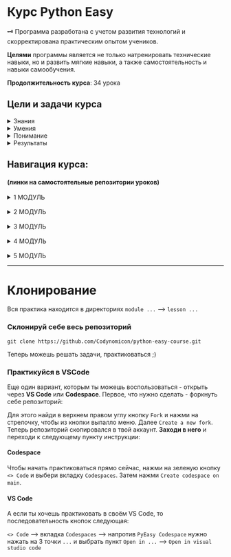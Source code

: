 # Курс Python Easy

<aside>
  
  🗝️ Программа разработана с учетом развития технологий и скорректирована практическим опытом учеников.
  
**Целями** программы является не только натренировать технические навыки, но и развить мягкие навыки, а также самостоятельность и навыки самообучения.

**Продолжительность курса**: 34 урока

</aside>

## Цели и задачи курса

<details>
<summary>Знания</summary>
  
  - Базовый и углубленный синтаксис языка Python;
  - Структуры данных;
  - Принципы личной эффективности;
  - Представление о фракталах и последовательностях;

</details>

<details>
<summary>Умения</summary>
  
  - Декомпозировать и технически спланировать проект;
  - Реализовать идею при помощи python;
  - Увеличивать свою продуктивность;
  - Не отвлекаясь, концентрироваться на задаче;
  - Работать с датами, временем и графикой;
  - Шифровать и расшифровывать данные;
  - Создавать презентации по проекту;

</details>

<details>
<summary>Понимание</summary>
  
  - Структуры данных;
  - Базовые алгоритмы;
  - Виды графики и как с ней работать в Python
  - Механизмы разработки 2D-игр;
  - Структуру презентаций;

</details>

<details>
<summary>Результаты</summary>
  
  - 4 консольных проекта;
  - 1 полноценная 2D-игру;
  - Презентация 2D-игры;

</details>

## Навигация курса:
#### (линки на самостоятельные репозитории уроков)

<details>
<summary>1 МОДУЛЬ</summary>

  - 1 урок. [Функции и вывод данных](https://github.com/Codynodycom/python-easy-m1-l1)
  - 2 урок. [Переменные и типы данных](https://github.com/Codynodycom/python-easy-m1-l2)
  - 3 урок. [Строки](https://github.com/Codynodycom/python-easy-m1-l3)
  - 4 урок. [Методы строк](https://github.com/Codynodycom/python-easy-m1-l4)
  - 5 урок. [Логический тип. Логические выражения и операторы](https://github.com/Codynodycom/python-easy-m1-l5)
  - 6 урок. [Условный оператор](https://github.com/Codynodycom/python-easy-m1-l6)
  - 7 урок. [Каскадные условные конструкции](https://github.com/Codynodycom/python-easy-m1-l7)
  - 8 урок. [🚀 **Проект Калькулятор**](https://github.com/Codynodycom/python-easy-m1-l8)
  - 9 урок. [Продуктивность](https://github.com/Codynomicon/python-easy-m1-l9)
  - 10 урок. [Челлендж](https://github.com/Codynomicon/python-easy-m1-l10)

</details>

<br>

<details>
<summary>2 МОДУЛЬ</summary>

  
  - 11 урок. [Цикл while](https://github.com/Codynodycom/python-easy-m2-l11)
  - 12 урок. [Цикл for со строками](https://github.com/Codynodycom/python-easy-m2-l12)
  - 13 урок. [Цикл for с числами](https://github.com/Codynodycom/python-easy-m2-l13)
  - 14 урок. [Функции](https://github.com/Codynodycom/python-easy-m2-l14)
  - 15 урок. [Аргументы функций](https://github.com/Codynodycom/python-easy-m2-l15)
  - 16 урок. [Возвращаемое значение функций](https://github.com/Codynodycom/python-easy-m2-l16)
  - 17 урок. [🚀 **Проект Консольный бот**](https://github.com/Codynodycom/python-easy-m2-l17)

</details>

<br>

<details>
<summary>3 МОДУЛЬ</summary>

  - 18 урок. [Алгоритмы шифрования](https://github.com/Codynodycom/python-easy-m3-l18)
  - 19 урок. [Углубленная работа со строками](https://github.com/Codynodycom/python-easy-m3-l19)
  - 20 урок. [🚀 **Проект Дешефратор**](https://github.com/Codynodycom/python-easy-m3-l20)

</details>

<br>

<details>
<summary>4 МОДУЛЬ</summary>

  - 21 урок. [Встроенные модули random, time, datetime](https://github.com/Codynodycom/python-easy-m3-l21)
  - 22 урок. [PEP/ZEN. Оптимизация кода. Ревью (обзор проектов)](https://github.com/Codynodycom/python-easy-m3-l22)
  - 23 урок. [Графика в python. модуль turtle](https://github.com/Codynodycom/python-easy-m3-l23)
  - 24 урок. [Списки](https://github.com/Codynodycom/python-easy-m3-l24)
  - 25 урок. [Списки: Продолжение](https://github.com/Codynodycom/python-easy-m3-l25)
  - 26 урок. [🚀 **Игра Снеговик**. Часть 1](https://github.com/Codynodycom/python-easy-m3-l26)
  - 27 урок. [🚀 **Игра Снеговик**. Часть 2](https://github.com/Codynodycom/python-easy-m3-l27)

</details>

<br>

<details>
<summary>5 МОДУЛЬ</summary>

  - 28 урок. [Знакомство с pygame](https://github.com/Codynodycom/python-easy-m4-l28)
  - 29 урок. [🚀 **Игра Лабиринт**. Часть 1](https://github.com/Codynodycom/python-easy-m4-l29)
  - 30 урок. [🚀 **Игра Лабиринт**. Часть 2](https://github.com/Codynodycom/python-easy-m4-l30)
  - 31 урок. [🚀 **Игра Лабиринт**. Часть 3](https://github.com/Codynodycom/python-easy-m4-l31)
  - 32 урок. [Презентация и защита проектов](https://github.com/Codynodycom/python-easy-m4-l32)
  - 33 урок. [**Workshop**: голосовой помощник](https://github.com/Codynodycom/python-easy-m4-l33)
  - 34 урок. [Итогу курса](https://github.com/Codynodycom/python-easy-m4-l34)

</details>

<hr>

# Клонирование

Вся практика находится в директориях `module ...` --> `lesson ...`

### Склонируй себе весь репозиторий

```
git clone https://github.com/Codynomicon/python-easy-course.git
```

Теперь можешь решать задачи, практиковаться ;)

### Практикуйся в VSCode

Еще один вариант, которым ты можешь воспользоваться - открыть через **VS Code** или **Codespace**. Первое, что нужно сделать - форкнуть себе репозиторий:

Для этого найди в верхнем правом углу кнопку `Fork` и нажми на стрелочку, чтобы из кнопки выпалло меню. Далее `Create a new fork`. Теперь репозиторий скопировался в твой аккаунт. **Заходи в него** и переходи к следующему пункту инструкции:

#### Codespace

Чтобы начать практиковаться прямо сейчас, нажми на зеленую кнопку `<> Code` и выбери вкладку `Codespaces`. Затем нажми `Create codespace on main`.

#### VS Code

А если ты хочешь практиковать в своём VS Code, то последовательность кнопок следующая:

`<> Code` --> вкладка `Codespaces` --> напротив `PyEasy Codespace` нужно нажать на 3 точки `...` и выбрать пункт `Open in ...` --> `Open in visual studio code`


